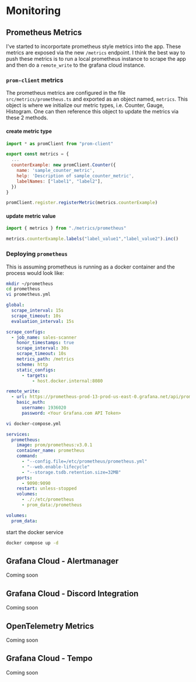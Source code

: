 # Monitoring

## Prometheus Metrics

I've started to incorportate prometheus style metrics into the app. These metrics are exposed via the new `/metrics` endpoint. I think the best way to push these metrics is to run a local prometheus instance to scrape the app and then do a `remote_write` to the grafana cloud instance.

### `prom-client` metrics

The prometheus metrics are configured in the file `src/metrics/prometheus.ts` and exported as an object named, `metrics`. This object is where we initialize our metric types, i.e. Counter, Gauge, Histogram. One can then reference this object to update the metrics via these 2 methods.

#### create metric type

```js
import * as promClient from "prom-client"

export const metrics = {
  ...
  counterExample: new promClient.Counter({
    name: 'sample_counter_metric',
    help: 'Description of sample_counter_metric',
    labelNames: ["label1", "label2"],
  })
}

promClient.register.registerMetric(metrics.counterExample)
```

#### update metric value

```js
import { metrics } from "./metrics/prometheus"

metrics.counterExample.labels("label_value1","label_value2").inc()
```

### Deploying `prometheus`

This is assuming prometheus is running as a docker container and the process would look like:

```bash
mkdir ~/prometheus
cd prometheus
vi prometheus.yml
```

```yaml
global:
  scrape_interval: 15s
  scrape_timeout: 10s
  evaluation_interval: 15s

scrape_configs:
  - job_name: sales-scanner
    honor_timestamps: true
    scrape_interval: 30s
    scrape_timeout: 10s
    metrics_path: /metrics
    scheme: http
    static_configs:
      - targets:
          - host.docker.internal:8080

remote_write:
  - url: https://prometheus-prod-13-prod-us-east-0.grafana.net/api/prom/push
    basic_auth:
      username: 1936020
      password: <Your Grafana.com API Token>
```

```bash
vi docker-compose.yml
```

```yaml
services:
  prometheus:
    image: prom/prometheus:v3.0.1
    container_name: prometheus
    command:
      - "--config.file=/etc/prometheus/prometheus.yml"
      - "--web.enable-lifecycle"
      - "--storage.tsdb.retention.size=32MB"
    ports:
      - 9090:9090
    restart: unless-stopped
    volumes:
      - ./:/etc/prometheus
      - prom_data:/prometheus

volumes:
  prom_data:
```

start the docker service

```bash
docker compose up -d
```

## Grafana Cloud - Alertmanager

Coming soon

## Grafana Cloud - Discord Integration

Coming soon

## OpenTelemetry Metrics

Coming soon

## Grafana Cloud - Tempo

Coming soon
